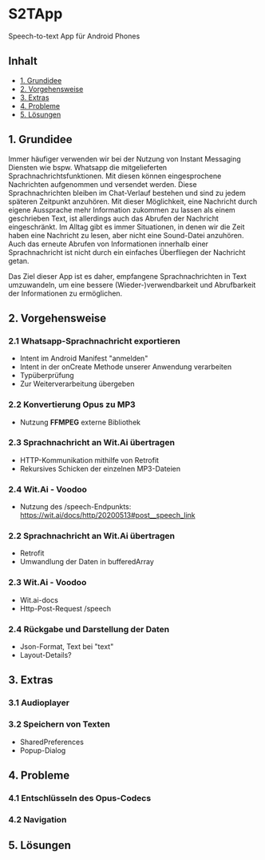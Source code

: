 # S2TApp

Speech-to-text App für Android Phones

## Inhalt
- [1. Grundidee](#1-grundidee)
- [2. Vorgehensweise](#2-vorgehensweise)
- [3. Extras](#3-extras)
- [4. Probleme](#4-probleme)
- [5. Lösungen](#5-lösungen)


## 1. Grundidee
Immer häufiger verwenden wir bei der Nutzung von Instant Messaging Diensten wie bspw. Whatsapp die mitgelieferten Sprachnachrichtsfunktionen. Mit diesen können eingesprochene Nachrichten aufgenommen und versendet werden. Diese Sprachnachrichten bleiben im Chat-Verlauf bestehen und sind zu jedem späteren Zeitpunkt anzuhören.
Mit dieser Möglichkeit, eine Nachricht durch eigene Aussprache mehr Information zukommen zu lassen als einem geschrieben Text, ist allerdings auch das Abrufen der Nachricht eingeschränkt. Im Alltag gibt es immer Situationen, in denen wir die Zeit haben eine Nachricht zu lesen, aber nicht eine Sound-Datei anzuhören. Auch das erneute Abrufen von Informationen innerhalb einer Sprachnachricht ist nicht durch ein einfaches Überfliegen der Nachricht getan.

Das Ziel dieser App ist es daher, empfangene Sprachnachrichten in Text umzuwandeln, um eine bessere (Wieder-)verwendbarkeit und Abrufbarkeit der Informationen zu ermöglichen.

## 2. Vorgehensweise

### 2.1 Whatsapp-Sprachnachricht exportieren
- Intent im Android Manifest "anmelden"
- Intent in der onCreate Methode unserer Anwendung verarbeiten
- Typüberprüfung
- Zur Weiterverarbeitung übergeben

### 2.2 Konvertierung Opus zu MP3
- Nutzung **FFMPEG** externe Bibliothek

### 2.3 Sprachnachricht an Wit.Ai übertragen
- HTTP-Kommunikation mithilfe von Retrofit
- Rekursives Schicken der einzelnen MP3-Dateien

### 2.4 Wit.Ai - Voodoo
- Nutzung des /speech-Endpunkts: https://wit.ai/docs/http/20200513#post__speech_link

### 2.2 Sprachnachricht an Wit.Ai übertragen
- Retrofit
- Umwandlung der Daten in bufferedArray

### 2.3 Wit.Ai - Voodoo
- Wit.ai-docs
- Http-Post-Request /speech

### 2.4 Rückgabe und Darstellung der Daten
- Json-Format, Text bei "text"
- Layout-Details?

## 3. Extras

### 3.1 Audioplayer

### 3.2 Speichern von Texten
- SharedPreferences
- Popup-Dialog

## 4. Probleme

### 4.1 Entschlüsseln des Opus-Codecs

### 4.2 Navigation

## 5. Lösungen
